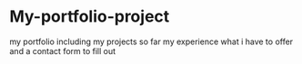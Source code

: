# My-portfolio-project
my portfolio including my projects so far my experience what i have to offer and a contact form to fill out
